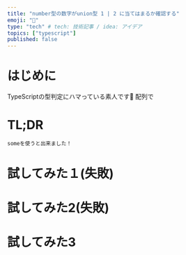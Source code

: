 ```yaml
---
title: "number型の数字がunion型 1 | 2 に当てはまるか確認する"
emoji: "🐣"
type: "tech" # tech: 技術記事 / idea: アイデア
topics: ["typescript"]
published: false
---
```


# はじめに
TypeScriptの型判定にハマっている素人です🐣
配列で
# TL;DR
```.ts
someを使うと出来ました！

```
# 試してみた１(失敗)

# 試してみた2(失敗)
# 試してみた3

